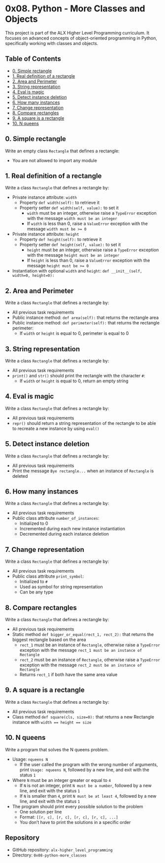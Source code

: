 # 0x08. Python - More Classes and Objects

This project is part of the ALX Higher Level Programming curriculum. It focuses on advanced concepts of object-oriented programming in Python, specifically working with classes and objects.

## Table of Contents

- [0. Simple rectangle](#0-simple-rectangle)
- [1. Real definition of a rectangle](#1-real-definition-of-a-rectangle)
- [2. Area and Perimeter](#2-area-and-perimeter)
- [3. String representation](#3-string-representation)
- [4. Eval is magic](#4-eval-is-magic)
- [5. Detect instance deletion](#5-detect-instance-deletion)
- [6. How many instances](#6-how-many-instances)
- [7. Change representation](#7-change-representation)
- [8. Compare rectangles](#8-compare-rectangles)
- [9. A square is a rectangle](#9-a-square-is-a-rectangle)
- [10. N queens](#10-n-queens)

## 0. Simple rectangle

Write an empty class `Rectangle` that defines a rectangle:

- You are not allowed to import any module

## 1. Real definition of a rectangle

Write a class `Rectangle` that defines a rectangle by:

- Private instance attribute: `width`
  - Property `def width(self):` to retrieve it
  - Property setter `def width(self, value):` to set it
    - `width` must be an integer, otherwise raise a `TypeError` exception with the message `width must be an integer`
    - If `width` is less than 0, raise a `ValueError` exception with the message `width must be >= 0`
- Private instance attribute: `height`
  - Property `def height(self):` to retrieve it
  - Property setter `def height(self, value):` to set it
    - `height` must be an integer, otherwise raise a `TypeError` exception with the message `height must be an integer`
    - If `height` is less than 0, raise a `ValueError` exception with the message `height must be >= 0`
- Instantiation with optional `width` and `height`: `def __init__(self, width=0, height=0):`

## 2. Area and Perimeter

Write a class `Rectangle` that defines a rectangle by:

- All previous task requirements
- Public instance method: `def area(self):` that returns the rectangle area
- Public instance method: `def perimeter(self):` that returns the rectangle perimeter:
  - If `width` or `height` is equal to 0, perimeter is equal to 0

## 3. String representation

Write a class `Rectangle` that defines a rectangle by:

- All previous task requirements
- `print()` and `str()` should print the rectangle with the character `#`:
  - If `width` or `height` is equal to 0, return an empty string

## 4. Eval is magic

Write a class `Rectangle` that defines a rectangle by:

- All previous task requirements
- `repr()` should return a string representation of the rectangle to be able to recreate a new instance by using `eval()`

## 5. Detect instance deletion

Write a class `Rectangle` that defines a rectangle by:

- All previous task requirements
- Print the message `Bye rectangle...` when an instance of `Rectangle` is deleted

## 6. How many instances

Write a class `Rectangle` that defines a rectangle by:

- All previous task requirements
- Public class attribute `number_of_instances`:
  - Initialized to 0
  - Incremented during each new instance instantiation
  - Decremented during each instance deletion

## 7. Change representation

Write a class `Rectangle` that defines a rectangle by:

- All previous task requirements
- Public class attribute `print_symbol`:
  - Initialized to `#`
  - Used as symbol for string representation
  - Can be any type

## 8. Compare rectangles

Write a class `Rectangle` that defines a rectangle by:

- All previous task requirements
- Static method `def bigger_or_equal(rect_1, rect_2):` that returns the biggest rectangle based on the area
  - `rect_1` must be an instance of `Rectangle`, otherwise raise a `TypeError` exception with the message `rect_1 must be an instance of Rectangle`
  - `rect_2` must be an instance of `Rectangle`, otherwise raise a `TypeError` exception with the message `rect_2 must be an instance of Rectangle`
  - Returns `rect_1` if both have the same area value

## 9. A square is a rectangle

Write a class `Rectangle` that defines a rectangle by:

- All previous task requirements
- Class method `def square(cls, size=0):` that returns a new Rectangle instance with `width == height == size`

## 10. N queens

Write a program that solves the N queens problem.

- Usage: `nqueens N`
  - If the user called the program with the wrong number of arguments, print `Usage: nqueens N`, followed by a new line, and exit with the status `1`
- Where `N` must be an integer greater or equal to `4`
  - If `N` is not an integer, print `N must be a number`, followed by a new line, and exit with the status `1`
  - If `N` is smaller than `4`, print `N must be at least 4`, followed by a new line, and exit with the status `1`
- The program should print every possible solution to the problem
  - One solution per line
  - Format: `[[r, c], [r, c], [r, c], [r, c], ...]`
  - You don’t have to print the solutions in a specific order

## Repository

- GitHub repository: `alx-higher_level_programming`
- Directory: `0x08-python-more_classes`

